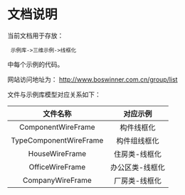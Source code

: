 # 文档说明

当前文档用于存放：

     示例库->三维示例->线框化

中每个示例的代码。

网站访问地址为：
  http://www.boswinner.com.cn/group/list



文件与示例库模型对应关系如下：

|          文件名称          |   对应示例   |
| :--------------------: | :------: |
|   ComponentWireFrame   |  构件线框化   |
| TypeComponentWireFrame |  构件组线框化  |
|     HouseWireFrame     | 住房类-线框化  |
|    OfficeWireFrame     | 办公区类-线框化 |
|    CompanyWireFrame    | 厂房类-线框化  |
